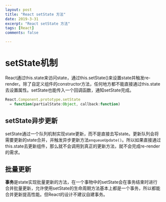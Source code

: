 ```yaml
---
layout: post
title: "React setState 方法"
date: 2019-3-31
excerpt: "React setState 方法"
tags: [React]
comments: false

---
```


# setState机制

React通过this.state来访问state，通过this.setState()来设置state并触发re-render。除了自定义组件的constructor方法，任何地方都不能直接通过this.state去设置属性。setState也能传入一个回调函数，通知setState完成。

```typescript
React.Component.prototype.setState 
  = function(partialState:Object, callback:function)
```

## setState异步更新

setState通过一个队列机制实现state更新，而不是直接去写state。更新队列会将需要更新的state合并，并触发异步更新方法`enqueueUpdate()`。所以如果直接通过this.state去更新组件，那么就不会调用到真正的更新方法，就不会完成re-render的需求。

## 批量更新

**事务**是state实现批量更新的方法，在一个事物中的setState会在事务结束时进行合并批量更新，允许使用setState的生命周期方法基本上都是一个事务，所以都能合并更新提高性能。但React的设计不建议自建事务。
